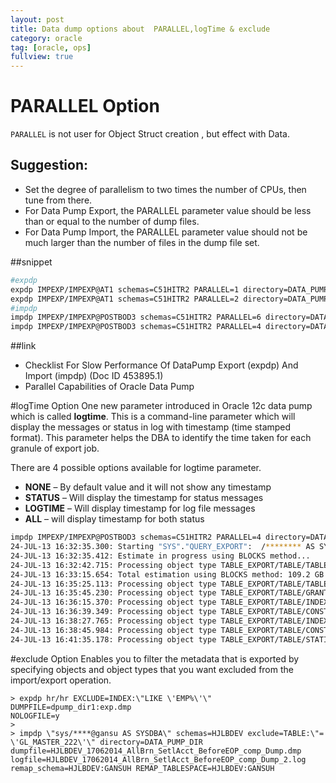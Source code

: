 ```yaml
---
layout: post
title: Data dump options about  PARALLEL,logTime & exclude
category: oracle
tag: [oracle, ops]
fullview: true
---
```


# PARALLEL Option
`PARALLEL` is not user for Object Struct creation , but effect with Data.

## Suggestion:
- Set the degree of parallelism to two times the number of CPUs, then tune from there.
- For Data Pump Export, the PARALLEL parameter value should be less than or equal to the number of dump files.
- For Data Pump Import, the PARALLEL parameter value should not be much larger than the number of files in the dump file set.

##snippet
```sh
#expdp
expdp IMPEXP/IMPEXP@AT1 schemas=C51HITR2 PARALLEL=1 directory=DATA_PUMP_DIR dumpfile=AT_HOST_20141125_1_%U.dmp LOGFILE=AT_HOST_20141125_1.log logtime=all;
expdp IMPEXP/IMPEXP@AT1 schemas=C51HITR2 PARALLEL=2 directory=DATA_PUMP_DIR dumpfile=AT_HOST_20141125_2_%U.dmp LOGFILE=AT_HOST_20141125_2.log logtime=all; 
#impdp
impdp IMPEXP/IMPEXP@POSTBOD3 schemas=C51HITR2 PARALLEL=6 directory=DATA_PUMP_DIR dumpfile=AT_HOST_20141125_2_%U.dmp LOGFILE=2_6.log content=ALL logtime=all
impdp IMPEXP/IMPEXP@POSTBOD3 schemas=C51HITR2 PARALLEL=4 directory=DATA_PUMP_DIR dumpfile=AT_HOST_20141125_4_%U.dmp LOGFILE=4_2.log content=ALL logtime=all 
 ```
##link
- Checklist For Slow Performance Of DataPump Export (expdp) And Import (impdp) (Doc ID 453895.1) 
- Parallel Capabilities of Oracle Data Pump 

#logTime Option 
One new parameter introduced in Oracle 12c data pump which is called **logtime**. This is a command-line parameter which will display the messages or status in log with timestamp (time stamped format). This parameter helps the DBA to identify the time taken for each granule of export job. 

There are 4 possible options available for logtime parameter.
*  **NONE** – By default value and it will not show any timestamp
*  **STATUS** – Will display the timestamp for status messages
*  **LOGTIME** – Will display timestamp for log file messages
*  **ALL** – will display timestamp for both status   
```sh
impdp IMPEXP/IMPEXP@POSTBOD3 schemas=C51HITR2 PARALLEL=4 directory=DATA_PUMP_DIR dumpfile=AT_HOST_20141125_4_%U.dmp LOGFILE=4_2.log content=ALL logtime=all
24-JUL-13 16:32:35.300: Starting "SYS"."QUERY_EXPORT":  /******** AS SYSDBA parfile=exp.par
24-JUL-13 16:32:35.412: Estimate in progress using BLOCKS method...
24-JUL-13 16:32:42.715: Processing object type TABLE_EXPORT/TABLE/TABLE_DATA
24-JUL-13 16:33:15.654: Total estimation using BLOCKS method: 109.2 GB
24-JUL-13 16:35:25.113: Processing object type TABLE_EXPORT/TABLE/TABLE
24-JUL-13 16:35:45.230: Processing object type TABLE_EXPORT/TABLE/GRANT/OWNER_GRANT/OBJECT_GRANT
24-JUL-13 16:36:15.370: Processing object type TABLE_EXPORT/TABLE/INDEX/INDEX
24-JUL-13 16:36:39.349: Processing object type TABLE_EXPORT/TABLE/CONSTRAINT/CONSTRAINT
24-JUL-13 16:38:27.765: Processing object type TABLE_EXPORT/TABLE/INDEX/STATISTICS/INDEX_STATISTICS
24-JUL-13 16:38:45.984: Processing object type TABLE_EXPORT/TABLE/CONSTRAINT/REF_CONSTRAINT
24-JUL-13 16:41:35.178: Processing object type TABLE_EXPORT/TABLE/STATISTICS/TABLE_STATISTICS
```
#exclude Option
Enables you to filter the metadata that is exported by specifying objects and object types that you want excluded from the import/export operation.

```
> expdp hr/hr EXCLUDE=INDEX:\"LIKE \'EMP%\'\" DUMPFILE=dpump_dir1:exp.dmp
NOLOGFILE=y
>
> impdp \"sys/****@gansu AS SYSDBA\" schemas=HJLBDEV exclude=TABLE:\"= \'GL_MASTER_222\'\" directory=DATA_PUMP_DIR dumpfile=HJLBDEV_17062014_AllBrn_SetlAcct_BeforeEOP_comp_Dump.dmp logfile=HJLBDEV_17062014_AllBrn_SetlAcct_BeforeEOP_comp_Dump_2.log remap_schema=HJLBDEV:GANSUH REMAP_TABLESPACE=HJLBDEV:GANSUH  
```
